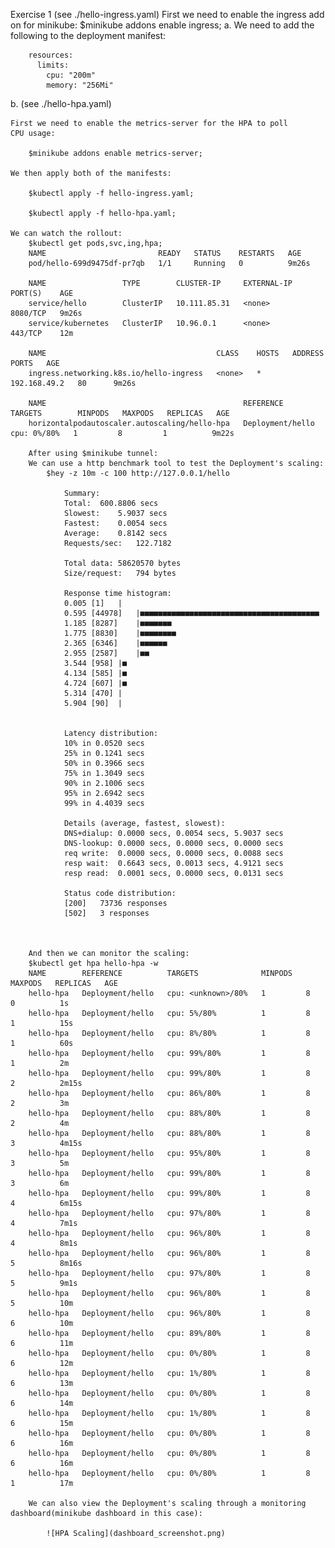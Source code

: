 Exercise 1
(see ./hello-ingress.yaml)
    First we need to enable the ingress add on for minikube:
        $minikube addons enable ingress;
a.
    We need to add the following to the deployment manifest:

        resources:               
          limits:                
            cpu: "200m"          
            memory: "256Mi"
b.
    (see ./hello-hpa.yaml)



    First we need to enable the metrics-server for the HPA to poll 
    CPU usage:

        $minikube addons enable metrics-server;
    
    We then apply both of the manifests:

        $kubectl apply -f hello-ingress.yaml;

        $kubectl apply -f hello-hpa.yaml;

    We can watch the rollout:
        $kubectl get pods,svc,ing,hpa;
        NAME                         READY   STATUS    RESTARTS   AGE
        pod/hello-699d9475df-pr7qb   1/1     Running   0          9m26s

        NAME                 TYPE        CLUSTER-IP     EXTERNAL-IP   PORT(S)    AGE
        service/hello        ClusterIP   10.111.85.31   <none>        8080/TCP   9m26s
        service/kubernetes   ClusterIP   10.96.0.1      <none>        443/TCP    12m

        NAME                                      CLASS    HOSTS   ADDRESS        PORTS   AGE
        ingress.networking.k8s.io/hello-ingress   <none>   *       192.168.49.2   80      9m26s

        NAME                                            REFERENCE          TARGETS        MINPODS   MAXPODS   REPLICAS   AGE
        horizontalpodautoscaler.autoscaling/hello-hpa   Deployment/hello   cpu: 0%/80%   1         8         1          9m22s
    
        After using $minikube tunnel:
        We can use a http benchmark tool to test the Deployment's scaling:
            $hey -z 10m -c 100 http://127.0.0.1/hello

                Summary:
                Total:	600.8806 secs
                Slowest:	5.9037 secs
                Fastest:	0.0054 secs
                Average:	0.8142 secs
                Requests/sec:	122.7182
                
                Total data:	58620570 bytes
                Size/request:	794 bytes

                Response time histogram:
                0.005 [1]	|
                0.595 [44978]	|■■■■■■■■■■■■■■■■■■■■■■■■■■■■■■■■■■■■■■■■
                1.185 [8287]	|■■■■■■■
                1.775 [8830]	|■■■■■■■■
                2.365 [6346]	|■■■■■■
                2.955 [2587]	|■■
                3.544 [958]	|■
                4.134 [585]	|■
                4.724 [607]	|■
                5.314 [470]	|
                5.904 [90]	|


                Latency distribution:
                10% in 0.0520 secs
                25% in 0.1241 secs
                50% in 0.3966 secs
                75% in 1.3049 secs
                90% in 2.1006 secs
                95% in 2.6942 secs
                99% in 4.4039 secs

                Details (average, fastest, slowest):
                DNS+dialup:	0.0000 secs, 0.0054 secs, 5.9037 secs
                DNS-lookup:	0.0000 secs, 0.0000 secs, 0.0000 secs
                req write:	0.0000 secs, 0.0000 secs, 0.0088 secs
                resp wait:	0.6643 secs, 0.0013 secs, 4.9121 secs
                resp read:	0.0001 secs, 0.0000 secs, 0.0131 secs

                Status code distribution:
                [200]	73736 responses
                [502]	3 responses



        And then we can monitor the scaling:
        $kubectl get hpa hello-hpa -w
        NAME        REFERENCE          TARGETS              MINPODS   MAXPODS   REPLICAS   AGE
        hello-hpa   Deployment/hello   cpu: <unknown>/80%   1         8         0          1s
        hello-hpa   Deployment/hello   cpu: 5%/80%          1         8         1          15s
        hello-hpa   Deployment/hello   cpu: 8%/80%          1         8         1          60s
        hello-hpa   Deployment/hello   cpu: 99%/80%         1         8         1          2m
        hello-hpa   Deployment/hello   cpu: 99%/80%         1         8         2          2m15s
        hello-hpa   Deployment/hello   cpu: 86%/80%         1         8         2          3m
        hello-hpa   Deployment/hello   cpu: 88%/80%         1         8         2          4m
        hello-hpa   Deployment/hello   cpu: 88%/80%         1         8         3          4m15s
        hello-hpa   Deployment/hello   cpu: 95%/80%         1         8         3          5m
        hello-hpa   Deployment/hello   cpu: 99%/80%         1         8         3          6m
        hello-hpa   Deployment/hello   cpu: 99%/80%         1         8         4          6m15s
        hello-hpa   Deployment/hello   cpu: 97%/80%         1         8         4          7m1s
        hello-hpa   Deployment/hello   cpu: 96%/80%         1         8         4          8m1s
        hello-hpa   Deployment/hello   cpu: 96%/80%         1         8         5          8m16s
        hello-hpa   Deployment/hello   cpu: 97%/80%         1         8         5          9m1s
        hello-hpa   Deployment/hello   cpu: 96%/80%         1         8         5          10m
        hello-hpa   Deployment/hello   cpu: 96%/80%         1         8         6          10m
        hello-hpa   Deployment/hello   cpu: 89%/80%         1         8         6          11m
        hello-hpa   Deployment/hello   cpu: 0%/80%          1         8         6          12m
        hello-hpa   Deployment/hello   cpu: 1%/80%          1         8         6          13m
        hello-hpa   Deployment/hello   cpu: 0%/80%          1         8         6          14m
        hello-hpa   Deployment/hello   cpu: 1%/80%          1         8         6          15m
        hello-hpa   Deployment/hello   cpu: 0%/80%          1         8         6          16m
        hello-hpa   Deployment/hello   cpu: 0%/80%          1         8         6          16m
        hello-hpa   Deployment/hello   cpu: 0%/80%          1         8         1          17m

        We can also view the Deployment's scaling through a monitoring dashboard(minikube dashboard in this case):
        
            ![HPA Scaling](dashboard_screenshot.png)


        
